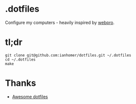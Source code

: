 # .dotfiles

Configure my computers - heavily inspired by [webpro](https://github.com/webpro/dotfiles).

# tl;dr

    git clone git@github.com:ianhomer/dotfiles.git ~/.dotfiles
    cd ~/.dotfiles
    make

# Thanks

* [Awesome dotfiles](https://github.com/webpro/awesome-dotfiles)
